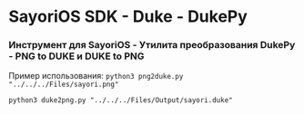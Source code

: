# SayoriOS SDK - Duke - DukePy
### Инструмент для SayoriOS - Утилита преобразования DukePy - PNG to DUKE и DUKE to PNG

Пример использования:
`python3 png2duke.py "../../../Files/sayori.png"`

`python3 duke2png.py "../../../Files/Output/sayori.duke"`
